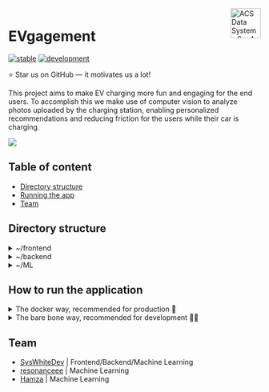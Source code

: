 <a href="https://www.vmware.com/">
    <img src="https://companieslogo.com/img/orig/VMW_BIG.D-de339fb7.png?t=1649106385" alt="ACS Data Systems S.p.A. logo" title="ACS Data Systems S.p.A." align="right" height="60" />
</a>

# EVgagement

[![stable](https://github.com/SysWhiteDev/VMwareCarAnalysis/actions/workflows/StableTestingWorkflow.yml/badge.svg?branch=main)](https://github.com/SysWhiteDev/VMwareCarAnalysis/actions/workflows/StableTestingWorkflow.yml)
[![development](https://github.com/SysWhiteDev/VMwareCarAnalysis/actions/workflows/DevelopmentTestingWorkflow.yml/badge.svg?branch=development)](https://github.com/SysWhiteDev/VMwareCarAnalysis/actions/workflows/DevelopmentTestingWorkflow.yml)

⭐ Star us on GitHub — it motivates us a lot!

This project aims to make EV charging more fun and engaging for the end users.
To accomplish this we make use of computer vision to analyze photos uploaded by the charging station, enabling personalized recommendations and reducing friction for the users while their car is charging.
<br>

<img src="https://www.vdr.one/wp-content/uploads/2015/10/vmware-banner.png">

## Table of content

- [Directory structure](#directory-structure)
- [Running the app](#how-to-run-the-application)
- [Team](#team)

## Directory structure

<details>
<summary>~/frontend</summary>
All the needed files to run the frontend.
</details>

<details>
<summary>~/backend</summary>
The "brain" of the frontend, it manages authentication and viewer syncronization.
</details>

<details>
<summary>~/ML</summary>
The part of the software that takes care of analyzing the footage sent by the various clients.
</details>

## How to run the application
<details>
  <summary>The docker way, recommended for production 🐳</summary>
  <br>
  <b>Step 1</b>: Install docker engine<br/>
  First of all you need docker engine installed on your machine, you can install it by following the instructions on the official <a href="https://docs.docker.com/engine/install/" target="_blank">Docker website</a><br><br>
    
  <b>Step 2</b>: Clone the repository to your machine<br/>
  ```bash
  git clone https://github.com/SysWhiteDev/VMwareCarAnalysis.git
  ```
  <b>Step 3</b>: Navigate to the repository directory<br/>
  ```bash
  cd VMwareCarAnalysis
  ```
  <b>Step 4</b>: Spin docker compose up<br/>
  ```bash
  docker compose up
  ```
  <b>DONE!</b> the app frontend will be running on port 3000.<br/>
</details>

<details>
  <summary>The bare bone way, recommended for development 🧑‍💻</summary><br>
  <b>NOTE: This is the process for a debian based system</b><br><br>

  <b>Step 1</b>: Clone the repository to your machine<br/>
  ```bash
  git clone https://github.com/SysWhiteDev/VMwareCarAnalysis.git
  ```
  <b>Step 2</b>: Navigate to the repository directory<br/>
  ```bash
  cd VMwareCarAnalysis
  ```
  <b>Step 3</b>: Install MySQL server
  ```bash
  sudo apt-get update
  sudo apt-get install mysql-server
  ```
  <b>Step 3</b>: Configure MySQL Instances
  1. Create configuration File for First instance (port 3306)
  ```bash
  sudo nano /etc/mysql/mysql.conf.d/mysqld1.cnf
  ```
  2. Add the following configuration inside the file
  ```
  [mysqld1]
  port = 3306
  datadir = /var/lib/mysql3306
  socket = /var/run/mysqld/mysqld3306.sock
  ```
  3. Create configuration File for Second instance (port 3307)
  ```bash
  sudo nano /etc/mysql/mysql.conf.d/mysqld2.cnf
  ```
  4. Add the following configuration inside the file
  ```
  [mysqld2]
  port = 3307
  datadir = /var/lib/mysql3307
  socket = /var/run/mysqld/mysqld3307.sock
  ```
  5. Create Data Directories
  ```
  sudo mkdir /var/lib/mysql3306
  sudo mkdir /var/lib/mysql3307
  ```
  6. Initialize MySQL Data Directories
  ```
  sudo mysqld --initialize --datadir=/var/lib/mysql3306 --user=mysql
  sudo mysqld --initialize --datadir=/var/lib/mysql3307 --user=mysql
  ```
  7. Start MySQL Instances
  ```
  sudo service mysql start --socket=/var/run/mysqld/mysqld3306.sock --port=3306 --pid-file=/var/run/mysqld/mysqld3306.pid
  sudo service mysql start --socket=/var/run/mysqld/mysqld3307.sock --port=3307 --pid-file=/var/run/mysqld/mysqld3307.pid
  ```
  8. Configure the first instance (port 3306)
  ```bash
  sudo mysql -S /var/run/mysqld/mysqld3306.sock -P 3306 -u root -p
  ```
  ```
  CREATE USER 'vmware'@'localhost' IDENTIFIED BY 'vmware';
  CREATE DATABASE IF NOT EXISTS `backend-db`;
  GRANT ALL PRIVILEGES ON `backend-db`.* TO 'vmware'@'localhost';
  FLUSH PRIVILEGES;
  USE `backend-db`;
  SOURCE ./backend/migrations/base.sql;
  exit
  ```
  9. Configure the second instance (port 3307)
  ```bash
  sudo mysql -S /var/run/mysqld/mysqld3307.sock -P 3307 -u root -p
  ```
  ```
  CREATE USER 'vmware'@'localhost' IDENTIFIED BY 'vmware';
  CREATE DATABASE IF NOT EXISTS `ml-db`;
  GRANT ALL PRIVILEGES ON `ml-db`.* TO 'vmware'@'localhost';
  FLUSH PRIVILEGES;
  USE `ml-db`;
  SOURCE ./ML/migrations/base.sql;
  exit
  ```
  <b>Step 4</b>: Install ffmpeg<br/>
  1. Install ffmpeg package
  ```bash
  sudo apt-get install ffmpeg
  ```
  2. Verify the installation
  ```bash
  ffmpeg -version
  ```
  <b>Step 5</b>: Start the services in dev mode<br/>
  - Open 3 different terminals

  <b>Terminal 1</b> (backend)<br>
  1. Move into the backend directory
  ```bash
  cd ./backend
  ```
  2. Install the node modules
  ```bash
  npm ci
  ```
  3. Run the server in dev mode
  ```bash
  npm run dev
  ```
  <b>Terminal 2</b> (ML)<br>
  1. Move into the backend directory
  ```bash
  cd ./ML
  ```
  2. Install the node modules
  ```bash
  npm ci
  ```
  3. Run the server in dev mode
  ```bash
  npm run dev
  ```
  <b>Terminal 3</b> (frontend)<br>
  1. Move into the backend directory
  ```bash
  cd ./frontend
  ```
  2. Install the node modules
  ```bash
  npm ci
  ```
  3. Run the server in dev mode
  ```bash
  npm run dev
  ```
<b>DONE!</b> with this setup, the application will automatically refresh when the code changes, the app frontend will be running on port 3000.<br/>
</details>

## Team
- [SysWhiteDev](https://github.com/syswhitedev) | Frontend/Backend/Machine Learning
- [resonanceee](https://github.com/resonanceee) | Machine Learning
- [Hamza](https://github.com/Hamza5955) | Machine Learning
